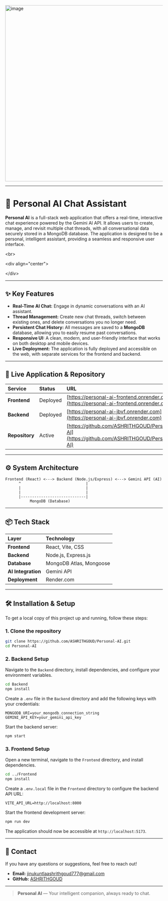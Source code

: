 <img width="1477" height="562" alt="image" src="https://github.com/user-attachments/assets/4ffc297c-0f98-4374-829b-8bf1eb0bdc68" />

-----

# 🤖 Personal AI Chat Assistant

**Personal AI** is a full-stack web application that offers a real-time, interactive chat experience powered by the Gemini AI API. It allows users to create, manage, and revisit multiple chat threads, with all conversational data securely stored in a MongoDB database. The application is designed to be a personal, intelligent assistant, providing a seamless and responsive user interface.

\<br\>

\<div align="center"\>

\</div\>

-----

## ✨ Key Features

  - **Real-Time AI Chat:** Engage in dynamic conversations with an AI assistant.
  - **Thread Management:** Create new chat threads, switch between existing ones, and delete conversations you no longer need.
  - **Persistent Chat History:** All messages are saved to a **MongoDB** database, allowing you to easily resume past conversations.
  - **Responsive UI:** A clean, modern, and user-friendly interface that works on both desktop and mobile devices.
  - **Live Deployment:** The application is fully deployed and accessible on the web, with separate services for the frontend and backend.

-----

## 🚀 Live Application & Repository

| Service | Status | URL |
| :--- | :--- | :--- |
| **Frontend** | Deployed | [https://personal-ai-frontend.onrender.com](https://personal-ai-frontend.onrender.com) |
| **Backend** | Deployed | [https://personal-ai-jbvf.onrender.com](https://personal-ai-jbvf.onrender.com) |
| **Repository** | Active | [https://github.com/ASHRITHGOUD/Personal-AI](https://github.com/ASHRITHGOUD/Personal-AI) |

-----

## ⚙️ System Architecture

```plaintext
Frontend (React) <---> Backend (Node.js/Express) <---> Gemini API (AI)
      ^                             |
      |                             |
      |                             |
      |-----------------------------|
           MongoDB (Database)
```

-----

## 📦 Tech Stack

| Layer | Technology |
| :--- | :--- |
| **Frontend** | React, Vite, CSS |
| **Backend** | Node.js, Express.js |
| **Database** | MongoDB Atlas, Mongoose |
| **AI Integration** | Gemini API |
| **Deployment** | Render.com |

-----

## 🛠️ Installation & Setup

To get a local copy of this project up and running, follow these steps:

### 1\. Clone the repository

```bash
git clone https://github.com/ASHRITHGOUD/Personal-AI.git
cd Personal-AI
```

### 2\. Backend Setup

Navigate to the `Backend` directory, install dependencies, and configure your environment variables.

```bash
cd Backend
npm install
```

Create a `.env` file in the `Backend` directory and add the following keys with your credentials:

```
MONGODB_URI=your_mongodb_connection_string
GEMINI_API_KEY=your_gemini_api_key
```

Start the backend server:

```bash
npm start
```

### 3\. Frontend Setup

Open a new terminal, navigate to the `Frontend` directory, and install dependencies.

```bash
cd ../Frontend
npm install
```

Create a `.env.local` file in the `Frontend` directory to configure the backend API URL:

```
VITE_API_URL=http://localhost:8000
```

Start the frontend development server:

```bash
npm run dev
```

The application should now be accessible at `http://localhost:5173`.

-----

## 📩 Contact

If you have any questions or suggestions, feel free to reach out\!

  * **Email:** jinukuntlaashrithgoud777@gmail.com
  * **GitHub:** [ASHRITHGOUD](https://www.google.com/search?q=https://github.com/ASHRITHGOUD)

-----

> **Personal AI** — Your intelligent companion, always ready to chat.
